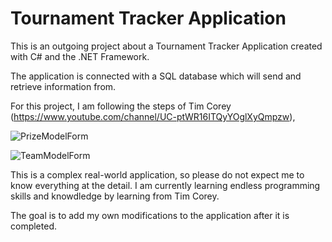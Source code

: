 # Tournament Tracker Application

This is an outgoing project about a Tournament Tracker Application created with C# and the .NET Framework.



The application is connected with a SQL database which will send and retrieve information from.



For this project, I am following the steps of Tim Corey (https://www.youtube.com/channel/UC-ptWR16ITQyYOglXyQmpzw),

![PrizeModelForm](https://imgur.com/a/D9uucZ4)

![TeamModelForm](https://imgur.com/a/2jwqqLv)

This is a complex real-world application, so please do not expect me to know everything at the detail. I am currently learning endless
programming skills and knowdledge by learning from Tim Corey.

The goal is to add my own modifications to the application after it is completed.
